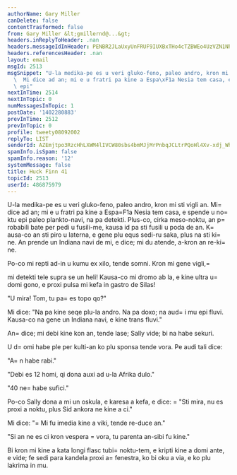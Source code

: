 ```yaml
---
authorName: Gary Miller
canDelete: false
contentTrasformed: false
from: Gary Miller &lt;gmillernd@...&gt;
headers.inReplyToHeader: .nan
headers.messageIdInHeader: PENBR2JLaUxyUnFRUF9IUXBxTHo4cTZBWEo4UzVZN1NhOG9GZFQ3U3dPczhQbk5IdVdUQUBtYWlsLmdtYWlsLmNvbT4=
headers.referencesHeader: .nan
layout: email
msgId: 2513
msgSnippet: "U-la medika-pe es u veri gluko-feno, paleo andro, kron mi sti vigli an.\
  \  Mi dice ad an; mi e u fratri pa kine a Espa\xF1a Nesia tem casa, e spende u noktu\
  \ epi"
nextInTime: 2514
nextInTopic: 0
numMessagesInTopic: 1
postDate: '1402280883'
prevInTime: 2512
prevInTopic: 0
profile: tweety08092002
replyTo: LIST
senderId: AZEmjtpo3RzcHhLXWM4lIVCW80sbs4bmMJjMrPnbqJCLtrPQoHl4Xv-xdj_Wh4eDihacXDd766tlfDj4uAfRNbf5kv5-2ISo
spamInfo.isSpam: false
spamInfo.reason: '12'
systemMessage: false
title: Huck Finn 41
topicId: 2513
userId: 486875979
---
```


U-la medika-pe es u veri gluko-feno, paleo andro, kron mi sti vigli
an.  Mi=
 dice ad an; mi e u fratri pa kine a Espa=F1a Nesia tem casa, e
spende u no=
ktu epi paleo plankto-navi, na pa detekti.  Plus-co, cirka
meso-noktu, an p=
robabili bate per pedi u fusili-me, kausa id pa sti
fusili u poda de an.  K=
ausa-co an sti piro u laterna, e gene plu equs
sedi-ru saka, plus na sti ki=
ne.  An prende un Indiana navi de mi, e
dice; mi du atende, a-kron an re-ki=
ne.

Po-co mi repti ad-in u kumu ex xilo, tende somni.  Kron mi gene vigli,=

mi detekti tele supra se un heli!  Kausa-co mi dromo ab la, e kine
ultra u=
 domi gono, e proxi pulsa mi kefa in gastro de Silas!

"U mira!  Tom, tu pa=
 es topo qo?"

Mi dice:  "Na pa kine seqe plu-la andro.  Na pa doxo; na aud=
i mu epi
fluvi.  Kausa-co na gene un Indiana navi, e kine trans fluvi."

An=
 dice; mi debi kine kon an, tende lase; Sally vide; bi na habe sekuri.

U d=
omi habe ple per kulti-an ko plu sponsa tende vora.  Pe audi tali dice:

"A=
n habe rabi."

"Debi es 12 homi, qi dona auxi ad u-la Afrika dulo."

"40 ne=
 habe sufici."

Po-co Sally dona a mi un oskula, e karesa a kefa, e dice:  =
"Sti mira,
nu es proxi a noktu, plus Sid ankora ne kine a ci."

Mi dice:  "=
Mi fu imedia kine a viki, tende re-duce an."

"Si an ne es ci kron vespera =
vora, tu parenta an-sibi fu kine."

Bi kron mi kine a kata longi flasc tubi=
 noktu-tem, e kripti kine a
domi ante, e vide; fe sedi para kandela proxi a=
 fenestra, ko bi oku a
via, e ko plu lakrima in mu.

